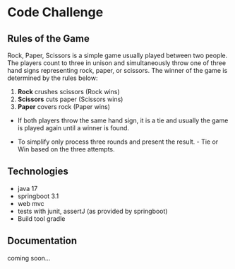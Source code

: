 # Code Challenge

## Rules of the Game

Rock, Paper, Scissors is a simple game usually played between two people. The players count to three in unison and simultaneously throw one of three hand signs representing rock, paper, or scissors. The winner of the game is determined by the rules below:

1. **Rock** crushes scissors (Rock wins)
2. **Scissors** cuts paper (Scissors wins)
3. **Paper** covers rock (Paper wins)

- If both players throw the same hand sign, it is a tie and usually the game is played again until a winner is found.

- To simplify only process three rounds and present the result. - Tie or Win based on the three attempts.

## Technologies
* java 17
* springboot 3.1
* web mvc
* tests with junit, assertJ (as provided by springboot)
* Build tool gradle

## Documentation
coming soon...